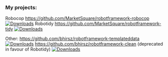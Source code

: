 ### My projects:
Robocop https://github.com/MarketSquare/robotframework-robocop [![Downloads](https://pepy.tech/badge/robotframework-robocop)](https://pepy.tech/project/robotframework-robocop)
Robotidy https://github.com/MarketSquare/robotframework-tidy [![Downloads](https://pepy.tech/badge/robotframework-tidy)](https://pepy.tech/project/robotframework-tidy)

Other: 
https://github.com/bhirsz/robotframework-templateddata [![Downloads](https://pepy.tech/badge/robotframework-templateddata)](https://pepy.tech/project/robotframework-templateddata)
https://github.com/bhirsz/robotframework-clean (deprecated in favour of Robotidy) [![Downloads](https://pepy.tech/badge/robotframework-clean)](https://pepy.tech/project/robotframework-clean)

<!--
**bhirsz/bhirsz** is a ✨ _special_ ✨ repository because its `README.md` (this file) appears on your GitHub profile.

Here are some ideas to get you started:

- 🔭 I’m currently working on ...
- 🌱 I’m currently learning ...
- 👯 I’m looking to collaborate on ...
- 🤔 I’m looking for help with ...
- 💬 Ask me about ...
- 📫 How to reach me: ...
- 😄 Pronouns: ...
- ⚡ Fun fact: ...
-->
